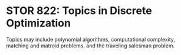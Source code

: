 # STOR 822: Topics in Discrete Optimization

Topics may include polynomial algorithms, computational complexity, matching and matroid problems, and the traveling salesman problem.